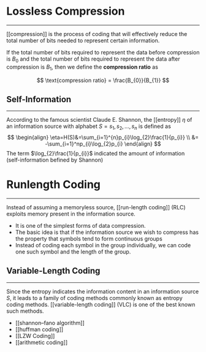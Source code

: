 # Lossless Compression
---
[[compression]] is the process of coding that will effectively reduce the total number of bits needed to represent certain information.

If the total number of bits required to represent the data before compression is $B_{0}$ and the total number of bits required to represent the data after compression is $B_{1}$, then we define the **compression ratio** as

$$
\text{compression ratio} = \frac{B_{0}}{B_{1}}
$$
## Self-Information
---
According to the famous scientist Claude E. Shannon, the [[entropy]] $\eta$ of an information source with alphabet $S = {s_{1},s_{2},...,s_{n}}$ is defined as
$$
\begin{align}
\eta=H(S)&=\sum_{i=1}^{n}p_{i}\log_{2}\frac{1}{p_{i}} \\
 &= -\sum_{i=1}^np_{i}\log_{2}p_{i}
\end{align}
$$
The term $\log_{2}\frac{1}{p_{i}}$ indicated the amount of information (self-information befined by Shannon)

# Runlength Coding
---
Instead of assuming a memoryless source, [[run-length coding]] (RLC) exploits memory present in the information source. 
- It is one of the simplest forms of data compression. 
- The basic idea is that if the information source we wish to compress has the property that symbols tend to form continuous groups
- Instead of coding each symbol in the group individually, we can code one such symbol and the length of the group.

## Variable-Length Coding
---
Since the entropy indicates the information content in an information source $S$, it leads to a family of coding methods commonly known as entropy coding methods. [[variable-length coding]] (VLC) is one of the best known such methods. 

- [[shannon–fano algorithm]]
- [[huffman coding]]
- [[LZW Coding]]
- [[arithmetic coding]]